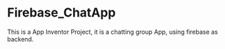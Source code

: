 # Firebase_ChatApp
This is a App Inventor Project, it is a chatting group App, using firebase as backend.
